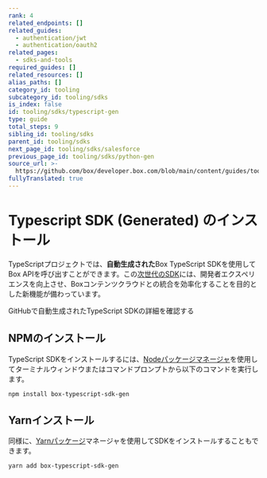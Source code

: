 ```yaml
---
rank: 4
related_endpoints: []
related_guides:
  - authentication/jwt
  - authentication/oauth2
related_pages:
  - sdks-and-tools
required_guides: []
related_resources: []
alias_paths: []
category_id: tooling
subcategory_id: tooling/sdks
is_index: false
id: tooling/sdks/typescript-gen
type: guide
total_steps: 9
sibling_id: tooling/sdks
parent_id: tooling/sdks
next_page_id: tooling/sdks/salesforce
previous_page_id: tooling/sdks/python-gen
source_url: >-
  https://github.com/box/developer.box.com/blob/main/content/guides/tooling/sdks/typescript-gen.md
fullyTranslated: true
---
```

# Typescript SDK (Generated) のインストール

TypeScriptプロジェクトでは、**自動生成された**Box TypeScript SDKを使用してBox APIを呼び出すことができます。この[次世代のSDK][next-gen]には、開発者エクスペリエンスを向上させ、Boxコンテンツクラウドとの統合を効率化することを目的とした新機能が備わっています。

<CTA to="https://github.com/box/box-typescript-sdk-gen">

GitHubで自動生成されたTypeScript SDKの詳細を確認する

</CTA>

## NPMのインストール

TypeScript SDKをインストールするには、[Nodeパッケージマネージャ][npm]を使用してターミナルウィンドウまたはコマンドプロンプトから以下のコマンドを実行します。

```shell
npm install box-typescript-sdk-gen

```

## Yarnインストール

同様に、[Yarnパッケージ][yarn]マネージャを使用してSDKをインストールすることもできます。

```shell
yarn add box-typescript-sdk-gen

```

[npm]: https://www.npmjs.com/

[yarn]: https://yarnpkg.com/

[next-gen]: g://tooling/sdks#next-generation-sdks
